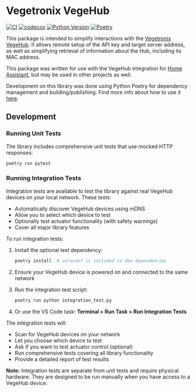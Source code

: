 # Vegetronix VegeHub

[![CI](https://github.com/GhoweVege/VegeHubPyPiLib/actions/workflows/ci.yml/badge.svg)](https://github.com/GhoweVege/VegeHubPyPiLib/actions/workflows/ci.yml)
[![codecov](https://codecov.io/gh/GhoweVege/VegeHubPyPiLib/branch/master/graph/badge.svg)](https://codecov.io/gh/GhoweVege/VegeHubPyPiLib)
[![Python Version](https://img.shields.io/badge/python-3.12+-blue.svg)](https://www.python.org/downloads/)
[![Poetry](https://img.shields.io/badge/poetry-managed-blue)](https://python-poetry.org/)

This package is intended to simplify interactions with the [Vegetronix VegeHub](https://www.vegetronix.com/Products/VG-HUB-RELAY/). It allows remote setup of the API key and target server address, as well as simplifying retrieval of information about the Hub, including its MAC address.

This package was written for use with the VegeHub integration for [Home Assistant](https://www.home-assistant.io/), but may be used in other projects as well.

Development on this library was done using Python Poetry for dependency management and building/publishing. Find more info about how to use it [here](https://python-poetry.org/docs/basic-usage/).

## Development

### Running Unit Tests

The library includes comprehensive unit tests that use mocked HTTP responses:

```bash
poetry run pytest
```

### Running Integration Tests

Integration tests are available to test the library against real VegeHub devices on your local network. These tests:

- Automatically discover VegeHub devices using mDNS
- Allow you to select which device to test
- Optionally test actuator functionality (with safety warnings)
- Cover all major library features

To run integration tests:

1. Install the optional test dependency:

   ```bash
   poetry install  # zeroconf is included in dev dependencies
   ```

2. Ensure your VegeHub device is powered on and connected to the same network

3. Run the integration test script:

   ```bash
   poetry run python integration_test.py
   ```

4. Or use the VS Code task: **Terminal > Run Task > Run Integration Tests**

The integration tests will:

- Scan for VegeHub devices on your network
- Let you choose which device to test
- Ask if you want to test actuator control (optional)
- Run comprehensive tests covering all library functionality
- Provide a detailed report of test results

**Note:** Integration tests are separate from unit tests and require physical hardware. They are designed to be run manually when you have access to a VegeHub device.

